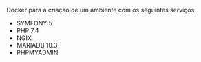 Docker para a criação de um ambiente com os seguintes serviços
* SYMFONY 5
* PHP 7.4
* NGIX
* MARIADB 10.3
* PHPMYADMIN